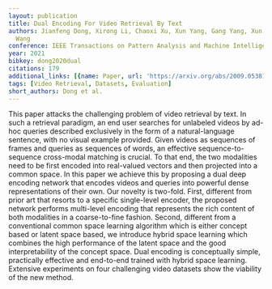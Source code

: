 ```yaml
---
layout: publication
title: Dual Encoding For Video Retrieval By Text
authors: Jianfeng Dong, Xirong Li, Chaoxi Xu, Xun Yang, Gang Yang, Xun Wang, Meng
  Wang
conference: IEEE Transactions on Pattern Analysis and Machine Intelligence
year: 2021
bibkey: dong2020dual
citations: 179
additional_links: [{name: Paper, url: 'https://arxiv.org/abs/2009.05381'}]
tags: [Video Retrieval, Datasets, Evaluation]
short_authors: Dong et al.
---
```

This paper attacks the challenging problem of video retrieval by text. In
such a retrieval paradigm, an end user searches for unlabeled videos by ad-hoc
queries described exclusively in the form of a natural-language sentence, with
no visual example provided. Given videos as sequences of frames and queries as
sequences of words, an effective sequence-to-sequence cross-modal matching is
crucial. To that end, the two modalities need to be first encoded into
real-valued vectors and then projected into a common space. In this paper we
achieve this by proposing a dual deep encoding network that encodes videos and
queries into powerful dense representations of their own. Our novelty is
two-fold. First, different from prior art that resorts to a specific
single-level encoder, the proposed network performs multi-level encoding that
represents the rich content of both modalities in a coarse-to-fine fashion.
Second, different from a conventional common space learning algorithm which is
either concept based or latent space based, we introduce hybrid space learning
which combines the high performance of the latent space and the good
interpretability of the concept space. Dual encoding is conceptually simple,
practically effective and end-to-end trained with hybrid space learning.
Extensive experiments on four challenging video datasets show the viability of
the new method.